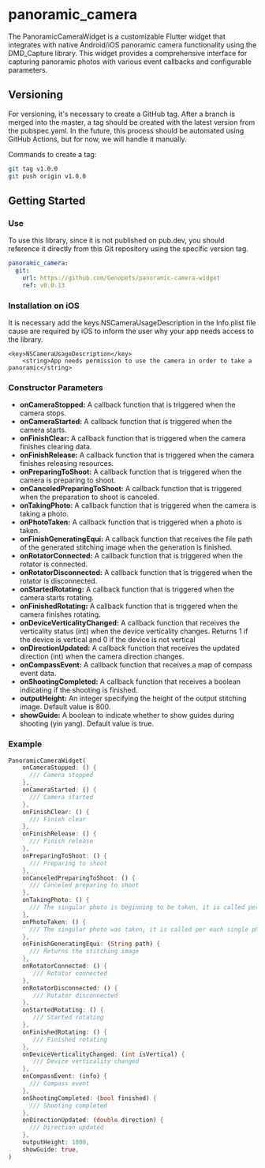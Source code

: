 # panoramic_camera

The PanoramicCameraWidget is a customizable Flutter widget that integrates with native Android/iOS panoramic camera functionality using the DMD_Capture library. This widget provides a comprehensive interface for capturing panoramic photos with various event callbacks and configurable parameters.

## Versioning
For versioning, it's necessary to create a GitHub tag. After a branch is merged into the master, a tag should be created with the latest version from the pubspec.yaml. In the future, this process should be automated using GitHub Actions, but for now, we will handle it manually.

Commands to create a tag:
```bash
git tag v1.0.0
git push origin v1.0.0
```


## Getting Started

### Use
To use this library, since it is not published on pub.dev, you should reference it directly from this Git repository using the specific version tag.

```yaml
panoramic_camera:
  git:
    url: https://github.com/Genopets/panoramic-camera-widget
    ref: v0.0.13
```

### Installation on iOS
It is necessary add the keys NSCameraUsageDescription in the Info.plist file cause are required by iOS to inform the user why your app needs access to the library.

	<key>NSCameraUsageDescription</key>
		<string>App needs permission to use the camera in order to take a panoramic</string>

### Constructor Parameters
- **onCameraStopped:** A callback function that is triggered when the camera stops.
- **onCameraStarted:** A callback function that is triggered when the camera starts.
- **onFinishClear:** A callback function that is triggered when the camera finishes clearing data.
- **onFinishRelease:** A callback function that is triggered when the camera finishes releasing resources.
- **onPreparingToShoot:** A callback function that is triggered when the camera is preparing to shoot.
- **onCanceledPreparingToShoot:** A callback function that is triggered when the preparation to shoot is canceled.
- **onTakingPhoto:** A callback function that is triggered when the camera is taking a photo.
- **onPhotoTaken:** A callback function that is triggered when a photo is taken.
- **onFinishGeneratingEqui:** A callback function that receives the file path of the generated stitching image when the  generation is finished.
- **onRotatorConnected:** A callback function that is triggered when the rotator is connected.
- **onRotatorDisconnected:** A callback function that is triggered when the rotator is disconnected.
- **onStartedRotating:** A callback function that is triggered when the camera starts rotating.
- **onFinishedRotating:** A callback function that is triggered when the camera finishes rotating.
- **onDeviceVerticalityChanged:** A callback function that receives the verticality status (int) when the device verticality changes. Returns 1 if the device is vertical and 0 if the device is not vertical
- **onDirectionUpdated:** A callback function that receives the updated direction (int) when the camera direction changes.
- **onCompassEvent:** A callback function that receives a map of compass event data.
- **onShootingCompleted:** A callback function that receives a boolean indicating if the shooting is finished.
- **outputHeight:** An integer specifying the height of the output stitching image. Default value is 800.
- **showGuide:** A boolean to indicate whether to show guides during shooting (yin yang). Default value is true.


### Example

```dart
PanoramicCameraWidget(
    onCameraStopped: () {
      /// Camera stopped
    },
    onCameraStarted: () {
      /// Camera started
    },
    onFinishClear: () {
      /// Finish clear
    },
    onFinishRelease: () {
      /// Finish release
    },
    onPreparingToShoot: () {
      /// Preparing to shoot
    },
    onCanceledPreparingToShoot: () {
      /// Canceled preparing to shoot
    },
    onTakingPhoto: () {
      /// The singular photo is beginning to be taken, it is called per each single photo
    },
    onPhotoTaken: () {
      /// The singular photo was taken, it is called per each single photo
    },
    onFinishGeneratingEqui: (String path) {
      /// Returns the stitching image
    },
    onRotatorConnected: () {
       /// Rotator connected
    },
    onRotatorDisconnected: () {
       /// Rotator disconnected
    },
    onStartedRotating: () {
       /// Started rotating
    },
    onFinishedRotating: () {
       /// Finished rotating
    },
    onDeviceVerticalityChanged: (int isVertical) {
       /// Device verticality changed
    },
    onCompassEvent: (info) {
      /// Compass event
    },
    onShootingCompleted: (bool finished) {
      /// Shooting completed
    },
    onDirectionUpdated: (double direction) {
      /// Direction updated
    },
    outputHeight: 1000,
    showGuide: true,
)
```